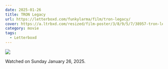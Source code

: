 ```yaml
---
date: 2025-01-26
title: TRON Legacy
url: https://letterboxd.com/funkylarma/film/tron-legacy/
cover: https://a.ltrbxd.com/resized/film-poster/3/8/9/5/7/38957-tron-legacy-0-600-0-900-crop.jpg?v=9452aea970
category: movie
tags:
  - Letterboxd
---
```


![](https://a.ltrbxd.com/resized/film-poster/3/8/9/5/7/38957-tron-legacy-0-600-0-900-crop.jpg?v=9452aea970)

Watched on Sunday January 26, 2025.
